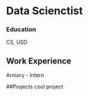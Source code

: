 # Data Scienctist

### Education
  CS, USD

## Work Experience
  Armory - Intern

##Projects
  cool project
